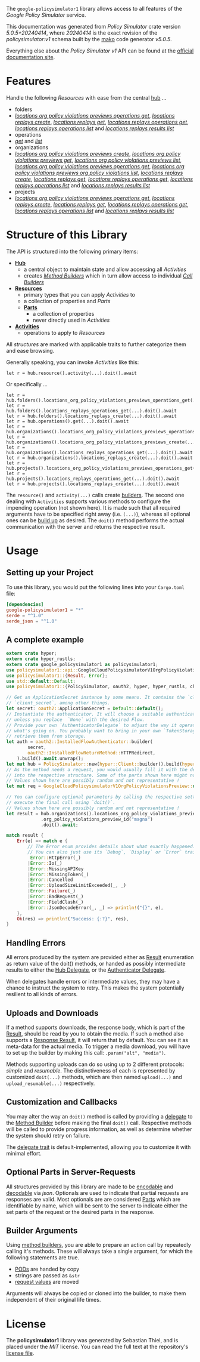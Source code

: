 <!---
DO NOT EDIT !
This file was generated automatically from 'src/generator/templates/api/README.md.mako'
DO NOT EDIT !
-->
The `google-policysimulator1` library allows access to all features of the *Google Policy Simulator* service.

This documentation was generated from *Policy Simulator* crate version *5.0.5+20240414*, where *20240414* is the exact revision of the *policysimulator:v1* schema built by the [mako](http://www.makotemplates.org/) code generator *v5.0.5*.

Everything else about the *Policy Simulator* *v1* API can be found at the
[official documentation site](https://cloud.google.com/iam/docs/simulating-access).
# Features

Handle the following *Resources* with ease from the central [hub](https://docs.rs/google-policysimulator1/5.0.5+20240414/google_policysimulator1/PolicySimulator) ... 

* folders
 * [*locations org policy violations previews operations get*](https://docs.rs/google-policysimulator1/5.0.5+20240414/google_policysimulator1/api::FolderLocationOrgPolicyViolationsPreviewOperationGetCall), [*locations replays create*](https://docs.rs/google-policysimulator1/5.0.5+20240414/google_policysimulator1/api::FolderLocationReplayCreateCall), [*locations replays get*](https://docs.rs/google-policysimulator1/5.0.5+20240414/google_policysimulator1/api::FolderLocationReplayGetCall), [*locations replays operations get*](https://docs.rs/google-policysimulator1/5.0.5+20240414/google_policysimulator1/api::FolderLocationReplayOperationGetCall), [*locations replays operations list*](https://docs.rs/google-policysimulator1/5.0.5+20240414/google_policysimulator1/api::FolderLocationReplayOperationListCall) and [*locations replays results list*](https://docs.rs/google-policysimulator1/5.0.5+20240414/google_policysimulator1/api::FolderLocationReplayResultListCall)
* operations
 * [*get*](https://docs.rs/google-policysimulator1/5.0.5+20240414/google_policysimulator1/api::OperationGetCall) and [*list*](https://docs.rs/google-policysimulator1/5.0.5+20240414/google_policysimulator1/api::OperationListCall)
* organizations
 * [*locations org policy violations previews create*](https://docs.rs/google-policysimulator1/5.0.5+20240414/google_policysimulator1/api::OrganizationLocationOrgPolicyViolationsPreviewCreateCall), [*locations org policy violations previews get*](https://docs.rs/google-policysimulator1/5.0.5+20240414/google_policysimulator1/api::OrganizationLocationOrgPolicyViolationsPreviewGetCall), [*locations org policy violations previews list*](https://docs.rs/google-policysimulator1/5.0.5+20240414/google_policysimulator1/api::OrganizationLocationOrgPolicyViolationsPreviewListCall), [*locations org policy violations previews operations get*](https://docs.rs/google-policysimulator1/5.0.5+20240414/google_policysimulator1/api::OrganizationLocationOrgPolicyViolationsPreviewOperationGetCall), [*locations org policy violations previews org policy violations list*](https://docs.rs/google-policysimulator1/5.0.5+20240414/google_policysimulator1/api::OrganizationLocationOrgPolicyViolationsPreviewOrgPolicyViolationListCall), [*locations replays create*](https://docs.rs/google-policysimulator1/5.0.5+20240414/google_policysimulator1/api::OrganizationLocationReplayCreateCall), [*locations replays get*](https://docs.rs/google-policysimulator1/5.0.5+20240414/google_policysimulator1/api::OrganizationLocationReplayGetCall), [*locations replays operations get*](https://docs.rs/google-policysimulator1/5.0.5+20240414/google_policysimulator1/api::OrganizationLocationReplayOperationGetCall), [*locations replays operations list*](https://docs.rs/google-policysimulator1/5.0.5+20240414/google_policysimulator1/api::OrganizationLocationReplayOperationListCall) and [*locations replays results list*](https://docs.rs/google-policysimulator1/5.0.5+20240414/google_policysimulator1/api::OrganizationLocationReplayResultListCall)
* projects
 * [*locations org policy violations previews operations get*](https://docs.rs/google-policysimulator1/5.0.5+20240414/google_policysimulator1/api::ProjectLocationOrgPolicyViolationsPreviewOperationGetCall), [*locations replays create*](https://docs.rs/google-policysimulator1/5.0.5+20240414/google_policysimulator1/api::ProjectLocationReplayCreateCall), [*locations replays get*](https://docs.rs/google-policysimulator1/5.0.5+20240414/google_policysimulator1/api::ProjectLocationReplayGetCall), [*locations replays operations get*](https://docs.rs/google-policysimulator1/5.0.5+20240414/google_policysimulator1/api::ProjectLocationReplayOperationGetCall), [*locations replays operations list*](https://docs.rs/google-policysimulator1/5.0.5+20240414/google_policysimulator1/api::ProjectLocationReplayOperationListCall) and [*locations replays results list*](https://docs.rs/google-policysimulator1/5.0.5+20240414/google_policysimulator1/api::ProjectLocationReplayResultListCall)




# Structure of this Library

The API is structured into the following primary items:

* **[Hub](https://docs.rs/google-policysimulator1/5.0.5+20240414/google_policysimulator1/PolicySimulator)**
    * a central object to maintain state and allow accessing all *Activities*
    * creates [*Method Builders*](https://docs.rs/google-policysimulator1/5.0.5+20240414/google_policysimulator1/client::MethodsBuilder) which in turn
      allow access to individual [*Call Builders*](https://docs.rs/google-policysimulator1/5.0.5+20240414/google_policysimulator1/client::CallBuilder)
* **[Resources](https://docs.rs/google-policysimulator1/5.0.5+20240414/google_policysimulator1/client::Resource)**
    * primary types that you can apply *Activities* to
    * a collection of properties and *Parts*
    * **[Parts](https://docs.rs/google-policysimulator1/5.0.5+20240414/google_policysimulator1/client::Part)**
        * a collection of properties
        * never directly used in *Activities*
* **[Activities](https://docs.rs/google-policysimulator1/5.0.5+20240414/google_policysimulator1/client::CallBuilder)**
    * operations to apply to *Resources*

All *structures* are marked with applicable traits to further categorize them and ease browsing.

Generally speaking, you can invoke *Activities* like this:

```Rust,ignore
let r = hub.resource().activity(...).doit().await
```

Or specifically ...

```ignore
let r = hub.folders().locations_org_policy_violations_previews_operations_get(...).doit().await
let r = hub.folders().locations_replays_operations_get(...).doit().await
let r = hub.folders().locations_replays_create(...).doit().await
let r = hub.operations().get(...).doit().await
let r = hub.organizations().locations_org_policy_violations_previews_operations_get(...).doit().await
let r = hub.organizations().locations_org_policy_violations_previews_create(...).doit().await
let r = hub.organizations().locations_replays_operations_get(...).doit().await
let r = hub.organizations().locations_replays_create(...).doit().await
let r = hub.projects().locations_org_policy_violations_previews_operations_get(...).doit().await
let r = hub.projects().locations_replays_operations_get(...).doit().await
let r = hub.projects().locations_replays_create(...).doit().await
```

The `resource()` and `activity(...)` calls create [builders][builder-pattern]. The second one dealing with `Activities` 
supports various methods to configure the impending operation (not shown here). It is made such that all required arguments have to be 
specified right away (i.e. `(...)`), whereas all optional ones can be [build up][builder-pattern] as desired.
The `doit()` method performs the actual communication with the server and returns the respective result.

# Usage

## Setting up your Project

To use this library, you would put the following lines into your `Cargo.toml` file:

```toml
[dependencies]
google-policysimulator1 = "*"
serde = "^1.0"
serde_json = "^1.0"
```

## A complete example

```Rust
extern crate hyper;
extern crate hyper_rustls;
extern crate google_policysimulator1 as policysimulator1;
use policysimulator1::api::GoogleCloudPolicysimulatorV1OrgPolicyViolationsPreview;
use policysimulator1::{Result, Error};
use std::default::Default;
use policysimulator1::{PolicySimulator, oauth2, hyper, hyper_rustls, chrono, FieldMask};

// Get an ApplicationSecret instance by some means. It contains the `client_id` and 
// `client_secret`, among other things.
let secret: oauth2::ApplicationSecret = Default::default();
// Instantiate the authenticator. It will choose a suitable authentication flow for you, 
// unless you replace  `None` with the desired Flow.
// Provide your own `AuthenticatorDelegate` to adjust the way it operates and get feedback about 
// what's going on. You probably want to bring in your own `TokenStorage` to persist tokens and
// retrieve them from storage.
let auth = oauth2::InstalledFlowAuthenticator::builder(
        secret,
        oauth2::InstalledFlowReturnMethod::HTTPRedirect,
    ).build().await.unwrap();
let mut hub = PolicySimulator::new(hyper::Client::builder().build(hyper_rustls::HttpsConnectorBuilder::new().with_native_roots().unwrap().https_or_http().enable_http1().build()), auth);
// As the method needs a request, you would usually fill it with the desired information
// into the respective structure. Some of the parts shown here might not be applicable !
// Values shown here are possibly random and not representative !
let mut req = GoogleCloudPolicysimulatorV1OrgPolicyViolationsPreview::default();

// You can configure optional parameters by calling the respective setters at will, and
// execute the final call using `doit()`.
// Values shown here are possibly random and not representative !
let result = hub.organizations().locations_org_policy_violations_previews_create(req, "parent")
             .org_policy_violations_preview_id("magna")
             .doit().await;

match result {
    Err(e) => match e {
        // The Error enum provides details about what exactly happened.
        // You can also just use its `Debug`, `Display` or `Error` traits
         Error::HttpError(_)
        |Error::Io(_)
        |Error::MissingAPIKey
        |Error::MissingToken(_)
        |Error::Cancelled
        |Error::UploadSizeLimitExceeded(_, _)
        |Error::Failure(_)
        |Error::BadRequest(_)
        |Error::FieldClash(_)
        |Error::JsonDecodeError(_, _) => println!("{}", e),
    },
    Ok(res) => println!("Success: {:?}", res),
}

```
## Handling Errors

All errors produced by the system are provided either as [Result](https://docs.rs/google-policysimulator1/5.0.5+20240414/google_policysimulator1/client::Result) enumeration as return value of
the doit() methods, or handed as possibly intermediate results to either the 
[Hub Delegate](https://docs.rs/google-policysimulator1/5.0.5+20240414/google_policysimulator1/client::Delegate), or the [Authenticator Delegate](https://docs.rs/yup-oauth2/*/yup_oauth2/trait.AuthenticatorDelegate.html).

When delegates handle errors or intermediate values, they may have a chance to instruct the system to retry. This 
makes the system potentially resilient to all kinds of errors.

## Uploads and Downloads
If a method supports downloads, the response body, which is part of the [Result](https://docs.rs/google-policysimulator1/5.0.5+20240414/google_policysimulator1/client::Result), should be
read by you to obtain the media.
If such a method also supports a [Response Result](https://docs.rs/google-policysimulator1/5.0.5+20240414/google_policysimulator1/client::ResponseResult), it will return that by default.
You can see it as meta-data for the actual media. To trigger a media download, you will have to set up the builder by making
this call: `.param("alt", "media")`.

Methods supporting uploads can do so using up to 2 different protocols: 
*simple* and *resumable*. The distinctiveness of each is represented by customized 
`doit(...)` methods, which are then named `upload(...)` and `upload_resumable(...)` respectively.

## Customization and Callbacks

You may alter the way an `doit()` method is called by providing a [delegate](https://docs.rs/google-policysimulator1/5.0.5+20240414/google_policysimulator1/client::Delegate) to the 
[Method Builder](https://docs.rs/google-policysimulator1/5.0.5+20240414/google_policysimulator1/client::CallBuilder) before making the final `doit()` call. 
Respective methods will be called to provide progress information, as well as determine whether the system should 
retry on failure.

The [delegate trait](https://docs.rs/google-policysimulator1/5.0.5+20240414/google_policysimulator1/client::Delegate) is default-implemented, allowing you to customize it with minimal effort.

## Optional Parts in Server-Requests

All structures provided by this library are made to be [encodable](https://docs.rs/google-policysimulator1/5.0.5+20240414/google_policysimulator1/client::RequestValue) and 
[decodable](https://docs.rs/google-policysimulator1/5.0.5+20240414/google_policysimulator1/client::ResponseResult) via *json*. Optionals are used to indicate that partial requests are responses 
are valid.
Most optionals are are considered [Parts](https://docs.rs/google-policysimulator1/5.0.5+20240414/google_policysimulator1/client::Part) which are identifiable by name, which will be sent to 
the server to indicate either the set parts of the request or the desired parts in the response.

## Builder Arguments

Using [method builders](https://docs.rs/google-policysimulator1/5.0.5+20240414/google_policysimulator1/client::CallBuilder), you are able to prepare an action call by repeatedly calling it's methods.
These will always take a single argument, for which the following statements are true.

* [PODs][wiki-pod] are handed by copy
* strings are passed as `&str`
* [request values](https://docs.rs/google-policysimulator1/5.0.5+20240414/google_policysimulator1/client::RequestValue) are moved

Arguments will always be copied or cloned into the builder, to make them independent of their original life times.

[wiki-pod]: http://en.wikipedia.org/wiki/Plain_old_data_structure
[builder-pattern]: http://en.wikipedia.org/wiki/Builder_pattern
[google-go-api]: https://github.com/google/google-api-go-client

# License
The **policysimulator1** library was generated by Sebastian Thiel, and is placed 
under the *MIT* license.
You can read the full text at the repository's [license file][repo-license].

[repo-license]: https://github.com/Byron/google-apis-rsblob/main/LICENSE.md

